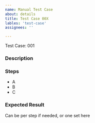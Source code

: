 ```yaml
---
name: Manual Test Case
about: details
title: Test Case 00X
lables: 'test-case'
assignees: ''

---
```

Test Case: 001

### Description


### Steps

- A 
- B
- C

  
### Expected Result
Can be per step if needed, or one set here